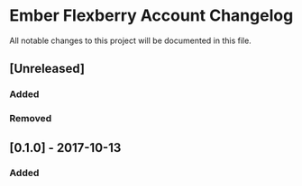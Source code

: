 # Ember Flexberry Account Changelog
All notable changes to this project will be documented in this file.

## [Unreleased]
### Added

### Removed

## [0.1.0] - 2017-10-13
### Added
